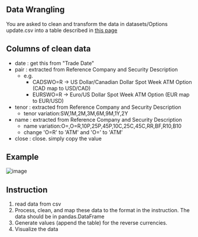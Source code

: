 ## Data Wrangling
You are asked to clean and transform the data in datasets/Options update.csv 
into a table described in [this page](https://docs.google.com/document/d/1jzxk1itNAUgwmJIzWonfWh8PlGJTIb0yvbpnKrwbyJQ/edit?usp=sharing)


## Columns of clean data

- date : get this from "Trade Date"
- pair : extracted from Reference Company and Security Description
  - e.g. 
    - CADSWO=R -> US Dollar/Canadian Dollar Spot Week ATM Option (CAD map to USD/CAD)
    - EURSWO=R -> Euro/US Dollar Spot Week ATM Option (EUR map to EUR/USD)
- tenor : extracted from Reference Company and Security Description
  - tenor variation:SW,1M,2M,3M,6M,9M,1Y,2Y
- name : extracted from Reference Company and Security Description
  - name variation:O=,O=R,10P,25P,45P,10C,25C,45C,RR,BF,R10,B10
  - change 'O=R' to 'ATM' and 'O=' to 'ATM'
- close : close. simply copy the value

## Example
![image](https://user-images.githubusercontent.com/91622834/198265712-a18a5da9-eb3b-43dd-a088-93feb9df6726.png)





## Instruction

1. read data from csv
2. Process, clean, and map these data to the format in the instruction. The data should be in pandas.DataFrame
3. Generate values (append the table) for the reverse currencies. 
4. Visualize the data



